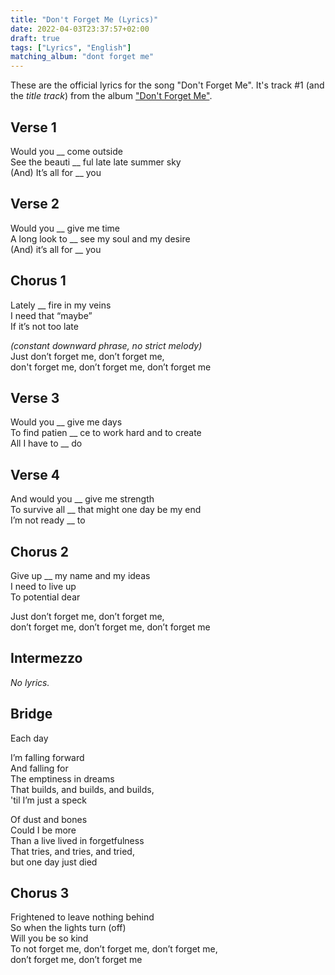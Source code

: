 ```yaml
---
title: "Don't Forget Me (Lyrics)"
date: 2022-04-03T23:37:57+02:00
draft: true
tags: ["Lyrics", "English"]
matching_album: "dont forget me"
---
```


These are the official lyrics for the song "Don't Forget Me". It's track #1 (and the _title track_) from the album ["Don't Forget Me"](/albums/dont-forget-me).

## Verse 1
Would you __ come outside  
See the beauti __ ful late late summer sky  
(And) It’s all for __ you

## Verse 2
Would you __ give me time  
A long look to __ see my soul and my desire  
(And) it’s all for __ you

## Chorus 1
Lately __ fire in my veins   
I need that “maybe”  
If it’s not too late

_(constant downward phrase, no strict melody)_   
Just don’t forget me, don’t forget me,  
don't forget me, don’t forget me, don’t forget me

## Verse 3
Would you __ give me days  
To find patien __ ce to work hard and to create  
All I have to __ do

## Verse 4
And would you __ give me strength  
To survive all __ that might one day be my end  
I’m not ready __ to

## Chorus 2
Give up __ my name and my ideas  
I need to live up  
To potential dear  

Just don’t forget me, don’t forget me,   
don’t forget me, don’t forget me, don’t forget me

## Intermezzo
_No lyrics._

## Bridge
Each day  

I’m falling forward  
And falling for  
The emptiness in dreams  
That builds, and builds, and builds,   
'til I’m just a speck

Of dust and bones  
Could I be more  
Than a live lived in forgetfulness  
That tries, and tries, and tried,  
but one day just died

## Chorus 3
Frightened to leave nothing behind  
So when the lights turn (off)  
Will you be so kind  
To not forget me, don’t forget me, don’t forget me,  
don’t forget me, don’t forget me
